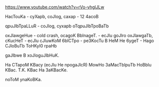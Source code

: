 

https://www.youtube.com/watch?v=rVo-yhglJLw

HacTouKa - cyXapb, coJlog, caxap - 12 4acoB 

qpuJlbTpaLLuR - coJlog, cyxapb oTqpuJlbTpoBaTb

oxJlawgeHue - cold crash, ocagoK BblnageT.
    - ecJlu goJlro oxJlawgaTb, cKucHeT
    - ecJlu cJluwKoM 6blCTpo - pe3KocTu B HeM He 6ygeT
    - Hago CJloBuTb ToHKyI0 rpaHb

gaJlbwe B xoJloguJlbHuK.

Ha CTapoM KBacy (ecJlu He npogaJlcR) MowHo 3aMacTblpuTb HoBblu KBac.
T.K. KBac Ha 3aKBacKe.

noToM ynaKoBKa.